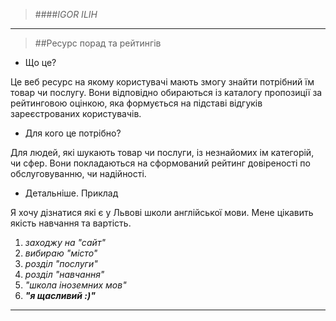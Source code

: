 >####*IGOR ILIH*

---
>##Ресурс порад та рейтингів

* Що це?

Це веб ресурс на якому користувачі мають змогу знайти потрібний їм товар чи послугу. Вони відповідно обираються із каталогу пропозиції за рейтинговою оцінкою, яка формується на підставі відгуків зареєстрованих користувачів.

* Для кого це потрібно?

Для людей, які шукають товар чи послуги, із незнайомих ім категорій, чи сфер. Вони покладаються на сформований рейтинг довіреності по обслуговуванню, чи надійності.

* Детальніше. Приклад

Я хочу дізнатися які є у Львові школи англійської мови. Мене цікавить якість навчання та вартість.

  1. *заходжу на "сайт"*
  2. *вибираю "місто"*
  3. *розділ "послуги"*
  4. *розділ "навчання"*
  5. *"школа іноземних мов"*
  6. *__"я щасливий :)"__*

---